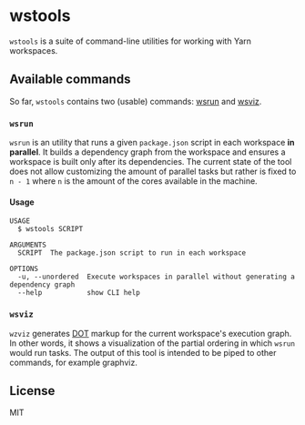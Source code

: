 # wstools

`wstools` is a suite of command-line utilities for working with Yarn workspaces.

## Available commands

So far, `wstools` contains two (usable) commands: [wsrun](#wsrun) and [wsviz](#wsviz).

### `wsrun`

`wsrun` is an utility that runs a given `package.json` script in each workspace **in parallel**.
It builds a dependency graph from the workspace and ensures a workspace is built only after its dependencies.
The current state of the tool does not allow customizing the amount of parallel tasks but rather is fixed to `n - 1` where `n` is the amount of the cores available in the machine.

#### Usage
```
USAGE
  $ wstools SCRIPT

ARGUMENTS
  SCRIPT  The package.json script to run in each workspace

OPTIONS
  -u, --unordered  Execute workspaces in parallel without generating a dependency graph
  --help           show CLI help
```

### `wsviz`

`wzviz` generates [DOT](https://en.wikipedia.org/wiki/DOT_(graph_description_language)) markup for the current workspace's execution graph.
In other words, it shows a visualization of the partial ordering in which `wsrun` would run tasks. The output of this tool is intended to be piped to other commands, for example graphviz.

## License

MIT